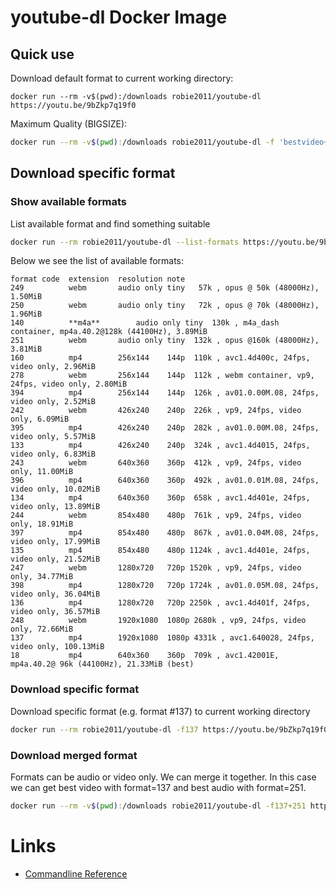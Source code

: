 # youtube-dl Docker Image

## Quick use
Download default format to current working directory:

    docker run --rm -v$(pwd):/downloads robie2011/youtube-dl https://youtu.be/9bZkp7q19f0


Maximum Quality (BIGSIZE):
```bash
docker run --rm -v$(pwd):/downloads robie2011/youtube-dl -f 'bestvideo+bestaudio' https://youtu.be/9bZkp7q19f0
```


## Download specific format

### Show available formats
List available format and find something suitable

```bash
docker run --rm robie2011/youtube-dl --list-formats https://youtu.be/9bZkp7q19f0
```


Below we see the list of available formats:

    format code  extension  resolution note
    249          webm       audio only tiny   57k , opus @ 50k (48000Hz), 1.50MiB
    250          webm       audio only tiny   72k , opus @ 70k (48000Hz), 1.96MiB
    140          **m4a**        audio only tiny  130k , m4a_dash container, mp4a.40.2@128k (44100Hz), 3.89MiB
    251          webm       audio only tiny  132k , opus @160k (48000Hz), 3.81MiB
    160          mp4        256x144    144p  110k , avc1.4d400c, 24fps, video only, 2.96MiB
    278          webm       256x144    144p  112k , webm container, vp9, 24fps, video only, 2.80MiB
    394          mp4        256x144    144p  126k , av01.0.00M.08, 24fps, video only, 2.52MiB
    242          webm       426x240    240p  226k , vp9, 24fps, video only, 6.09MiB
    395          mp4        426x240    240p  282k , av01.0.00M.08, 24fps, video only, 5.57MiB
    133          mp4        426x240    240p  324k , avc1.4d4015, 24fps, video only, 6.83MiB
    243          webm       640x360    360p  412k , vp9, 24fps, video only, 11.00MiB
    396          mp4        640x360    360p  492k , av01.0.01M.08, 24fps, video only, 10.02MiB
    134          mp4        640x360    360p  658k , avc1.4d401e, 24fps, video only, 13.89MiB
    244          webm       854x480    480p  761k , vp9, 24fps, video only, 18.91MiB
    397          mp4        854x480    480p  867k , av01.0.04M.08, 24fps, video only, 17.99MiB
    135          mp4        854x480    480p 1124k , avc1.4d401e, 24fps, video only, 21.52MiB
    247          webm       1280x720   720p 1520k , vp9, 24fps, video only, 34.77MiB
    398          mp4        1280x720   720p 1724k , av01.0.05M.08, 24fps, video only, 36.04MiB
    136          mp4        1280x720   720p 2250k , avc1.4d401f, 24fps, video only, 36.57MiB
    248          webm       1920x1080  1080p 2680k , vp9, 24fps, video only, 72.66MiB
    137          mp4        1920x1080  1080p 4331k , avc1.640028, 24fps, video only, 100.13MiB
    18           mp4        640x360    360p  709k , avc1.42001E, mp4a.40.2@ 96k (44100Hz), 21.33MiB (best)


### Download specific format
Download specific format (e.g. format #137) to current working directory

```bash
docker run --rm robie2011/youtube-dl -f137 https://youtu.be/9bZkp7q19f0
```

### Download merged format
Formats can be audio or video only. We can merge it together. 
In this case we can get best video with format=137 and best audio with format=251.

```bash
docker run --rm -v$(pwd):/downloads robie2011/youtube-dl -f137+251 https://youtu.be/9bZkp7q19f0
```


# Links
* [Commandline Reference](https://github.com/ytdl-org/youtube-dl)



